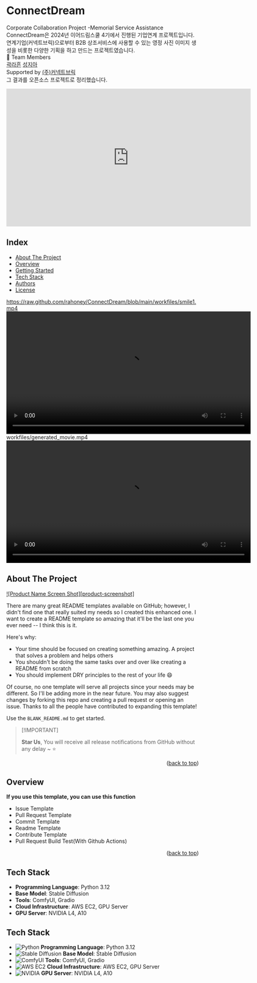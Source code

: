 # ConnectDream
Corporate Collaboration Project -Memorial Service Assistance  
ConnectDream은 2024년 이어드림스쿨 4기에서 진행된 기업연계 프로젝트입니다.  
연계기업(커넥트브릭)으로부터 B2B 상조서비스에 사용할 수 있는 영정 사진 이미지 생성을 비롯한 다양한 기획을 하고 만드는 프로젝트였습니다.   
🚀 Team Members  
[곽라흔](https://github.com/rahoney) [성지아](https://github.com/jiasung00)  
Supported by [(주)커넥트브릭](https://connectbrick.com/)  
그 결과를 오픈소스 프로젝트로 정리했습니다.

<iframe src="https://onedrive.live.com/embed?resid=13eace209aaee6bb" width="640" height="360" frameborder="0" scrolling="no" allowfullscreen></iframe>



## Index
  - [About The Project](#about-the-project) 
  - [Overview](#overview) 
  - [Getting Started](#getting-started)
  - [Tech Stack](#tech-stack)
  - [Authors](#authors)
  - [License](#license)
<!--  Other options to write Readme
  - [Deployment](#deployment)
  - [Used or Referenced Projects](Used-or-Referenced-Projects)
-->
https://raw.github.com/rahoney/ConnectDream/blob/main/workfiles/smile1.mp4
<video controls width="640">
  <source src="https://raw.githubusercontent.com/rahoney/ConnectDream/main/workfiles/smile1.mp4" type="video/mp4">
  Your browser does not support the video tag.
</video>
workfiles/generated_movie.mp4
<video controls width="640">
  <source src="workfiles/generated_movie.mp4" type="video/mp4">
  Your browser does not support the video tag.
</video>



<!-- ABOUT THE PROJECT -->
## About The Project

[![Product Name Screen Shot][product-screenshot]](https://example.com)

There are many great README templates available on GitHub; however, I didn't find one that really suited my needs so I created this enhanced one. I want to create a README template so amazing that it'll be the last one you ever need -- I think this is it.

Here's why:
* Your time should be focused on creating something amazing. A project that solves a problem and helps others
* You shouldn't be doing the same tasks over and over like creating a README from scratch
* You should implement DRY principles to the rest of your life :smile:

Of course, no one template will serve all projects since your needs may be different. So I'll be adding more in the near future. You may also suggest changes by forking this repo and creating a pull request or opening an issue. Thanks to all the people have contributed to expanding this template!

Use the `BLANK_README.md` to get started.

> \[!IMPORTANT]
>
> **Star Us**, You will receive all release notifications from GitHub without any delay \~ ⭐️

<p align="right">(<a href="#readme-top">back to top</a>)</p>


## Overview
<!-- Write Overview about this project -->
**If you use this template, you can use this function**
- Issue Template
- Pull Request Template
- Commit Template
- Readme Template
- Contribute Template
- Pull Request Build Test(With Github Actions)

<p align="right">(<a href="#readme-top">back to top</a>)</p>


## Tech Stack

- **Programming Language**: Python 3.12
- **Base Model**: Stable Diffusion
- **Tools**: ComfyUI, Gradio
- **Cloud Infrastructure**: AWS EC2, GPU Server
- **GPU Server**: NVIDIA L4, A10

## Tech Stack

- ![Python](https://path-to-your-python-icon.png) **Programming Language**: Python 3.12
- ![Stable Diffusion](https://path-to-your-stable-diffusion-icon.png) **Base Model**: Stable Diffusion
- ![ComfyUI](https://path-to-your-comfyui-icon.png) **Tools**: ComfyUI, Gradio
- ![AWS EC2](https://path-to-your-aws-ec2-icon.png) **Cloud Infrastructure**: AWS EC2, GPU Server
- ![NVIDIA](https://path-to-your-nvidia-icon.png) **GPU Server**: NVIDIA L4, A10
